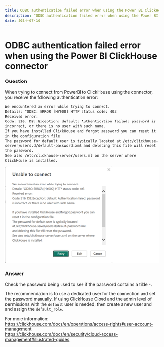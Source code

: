 ```yaml
---
title: ODBC authentication failed error when using the Power BI ClickHouse connector
description: “ODBC authentication failed error when using the Power BI ClickHouse connector“
date: 2024-07-10
---
```


# ODBC authentication failed error when using the Power BI ClickHouse connector

### Question

When trying to connect from PowerBI to ClickHouse using the connector, you receive the following authentication error:
```
We encountered an error while trying to connect.
Details: "ODBC: ERROR [HY000] HTTP status code: 403
Received error:
Code: 516. DB::Exception: default: Authentication failed: password is incorrect, or there is no user with such name.
If you have installed ClickHouse and forgot password you can reset it in the configuration file.
The password for default user is typically located at /etc/clickhouse-server/users.d/default-password.xml and deleting this file will reset the password.
See also /etc/clickhouse-server/users.ml on the server where
ClickHouse is installed.
```
![powerbi_error](./images/powerbi_odbc_authentication_error.png)



### Answer

Check the password being used to see if the password contains a tilde `~`.  

The recommendation is to use a dedicated user for the connection and set the password manually.  If using ClickHouse Cloud and the admin level of permissions with the `default` user is needed, then create a new user and and assign the `default_role`.

For more information:  
https://clickhouse.com/docs/en/operations/access-rights#user-account-management  
https://clickhouse.com/docs/en/security/cloud-access-management#illustrated-guides  